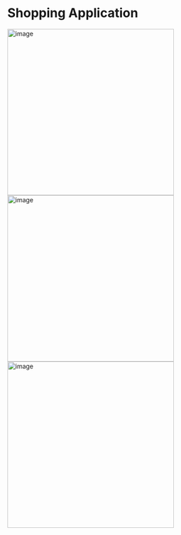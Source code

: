 # Shopping Application
<img width="375" alt="image" src="https://github.com/emirhanzeyrekk/Shopping-Record-App/assets/121854589/a9e466b8-c241-4e5a-952d-96f1b292d0d1">
<img width="375" alt="image" src="https://github.com/emirhanzeyrekk/Shopping-Record-App/assets/121854589/a138bba0-7b15-4dae-ab91-9585514e8d96">
<img width="375" alt="image" src="https://github.com/emirhanzeyrekk/Shopping-Record-App/assets/121854589/6fb18cec-9699-4c48-b36e-b45b7e75c8c6">
